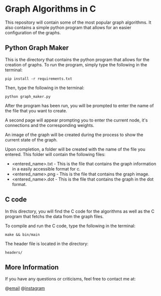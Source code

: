 # Graph Algorithms in C 

This repository will contain some of the most popular graph algorithms. It also contains a simple python program that allows for an easier configuration of the graphs. 

## Python Graph Maker

This is the directory that contains the python program that allows for the creation of graphs. To run the program, simply type the following in the terminal:

```pip install -r requirements.txt```

Then, type the following in the terminal:

```python graph_maker.py```

After the program has been run, you will be prompted to enter the name of the file that you want to create. 

A second page will appear prompting you to enter the current node, it's connections and the corresponding weights.

An image of the graph will be created during the process to show the current state of the graph.

Upon completion, a folder will be created with the name of the file you entered. This folder will contain the following files:
- <entered_name>.txt - This is the file that contains the graph information in a easily accessible format for c.
- <entered_name>.png - This is the file that contains the graph image.
- <entered_name>.dot - This is the file that contains the graph in the dot format.

## C code

In this directory, you will find the C code for the algorithms as well as the C program that fetchs the data from the graph files.

To compile and run the C code, type the following in the terminal:

```make && bin/main```

The header file is located in the directory:

```headers/```

## More Information

If you have any questions or criticisms, feel free to contact me at:

@[email](fabiolucas.carneiro@gmail.com)
@[instagram](https://www.instagram.com/fabiocfabini/)